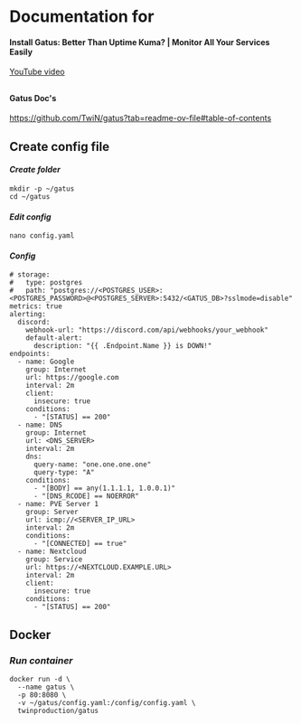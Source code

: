 # Documentation for
#### Install Gatus: Better Than Uptime Kuma? | Monitor All Your Services Easily
[YouTube video](https://youtu.be/CrDiMWzEoKw)

##
#### Gatus Doc's
<https://github.com/TwiN/gatus?tab=readme-ov-file#table-of-contents>

##

## Create config file
####  *Create folder*

```
mkdir -p ~/gatus
cd ~/gatus
```

####  *Edit config*

```
nano config.yaml
```

####  *Config*

```
# storage:
#   type: postgres
#   path: "postgres://<POSTGRES_USER>:<POSTGRES_PASSWORD>@<POSTGRES_SERVER>:5432/<GATUS_DB>?sslmode=disable"
metrics: true
alerting:
  discord:
    webhook-url: "https://discord.com/api/webhooks/your_webhook"
    default-alert:
      description: "{{ .Endpoint.Name }} is DOWN!"
endpoints:
  - name: Google
    group: Internet
    url: https://google.com
    interval: 2m
    client:
      insecure: true
    conditions:
      - "[STATUS] == 200"
  - name: DNS
    group: Internet
    url: <DNS_SERVER>
    interval: 2m
    dns:
      query-name: "one.one.one.one"
      query-type: "A"
    conditions:
      - "[BODY] == any(1.1.1.1, 1.0.0.1)"
      - "[DNS_RCODE] == NOERROR"
  - name: PVE Server 1
    group: Server
    url: icmp://<SERVER_IP_URL>
    interval: 2m
    conditions:
      - "[CONNECTED] == true"
  - name: Nextcloud
    group: Service
    url: https://<NEXTCLOUD.EXAMPLE.URL>
    interval: 2m
    client:
      insecure: true
    conditions:
      - "[STATUS] == 200"
```

## Docker
### *Run container*

```
docker run -d \
  --name gatus \
  -p 80:8080 \
  -v ~/gatus/config.yaml:/config/config.yaml \
  twinproduction/gatus
```
